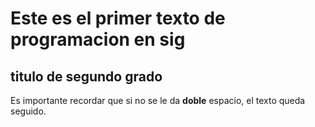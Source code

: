 # Este es el primer texto de programacion en sig  
## titulo de segundo grado  
Es importante recordar que si no se le da __doble__ espacio, el texto queda seguido.

